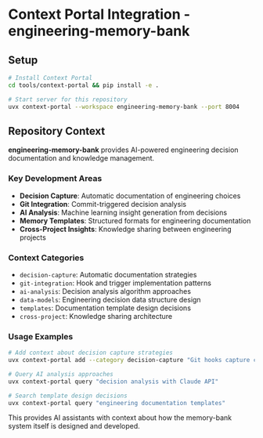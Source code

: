 # Context Portal Integration - engineering-memory-bank

## Setup

```bash
# Install Context Portal
cd tools/context-portal && pip install -e .

# Start server for this repository
uvx context-portal --workspace engineering-memory-bank --port 8004
```

## Repository Context

**engineering-memory-bank** provides AI-powered engineering decision documentation and knowledge management.

### Key Development Areas

- **Decision Capture**: Automatic documentation of engineering choices
- **Git Integration**: Commit-triggered decision analysis
- **AI Analysis**: Machine learning insight generation from decisions
- **Memory Templates**: Structured formats for engineering documentation
- **Cross-Project Insights**: Knowledge sharing between engineering projects

### Context Categories

- `decision-capture`: Automatic documentation strategies
- `git-integration`: Hook and trigger implementation patterns
- `ai-analysis`: Decision analysis algorithm approaches
- `data-models`: Engineering decision data structure design
- `templates`: Documentation template design decisions
- `cross-project`: Knowledge sharing architecture

### Usage Examples

```bash
# Add context about decision capture strategies
uvx context-portal add --category decision-capture "Git hooks capture commits automatically"

# Query AI analysis approaches
uvx context-portal query "decision analysis with Claude API"

# Search template design decisions
uvx context-portal query "engineering documentation templates"
```

This provides AI assistants with context about how the memory-bank system itself is designed and developed.